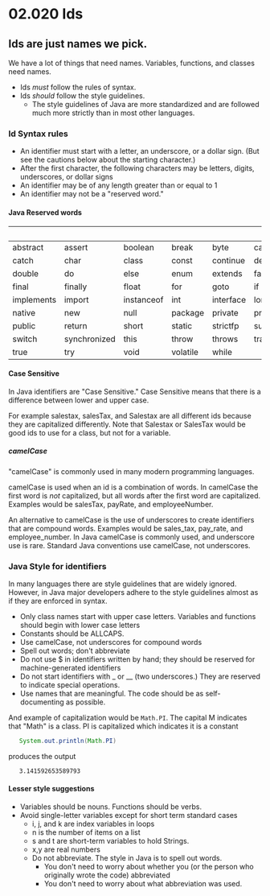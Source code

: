 # 02.020 Ids
## Ids are just names we pick.

We have a lot of things that need names.  Variables, functions, and classes need names.

* Ids *must* follow the rules of syntax.
* Ids *should* follow the style guidelines.  
   * The style guidelines of Java are more standardized and are followed much more strictly than in most other languages.

### Id Syntax rules

* An identifier must start with a letter, an underscore, or a dollar sign. (But see the cautions below about the starting character.)
* After the first character, the following characters may be letters, digits, underscores, or dollar signs
* An identifier may be of any length greater than or equal to 1
* An identifier may not be a "reserved word."  

#### **Java Reserved words**

&nbsp;|&nbsp;|&nbsp;|&nbsp;|&nbsp;|&nbsp;
---|---|---|---|---|---
abstract | assert | boolean | break | byte | case
catch | char | class | const | continue | default
double | do | else | enum | extends | false
final | finally | float | for | goto | if
implements | import | instanceof | int | interface | long
native | new | null | package | private | protected
public | return | short | static | strictfp | super
switch | synchronized | this | throw | throws | transient
true | try | void | volatile | while |&nbsp;


#### Case Sensitive

In Java identifiers are "Case Sensitive."  Case Sensitive means that there is a difference between lower and upper case.

For example salestax, salesTax, and Salestax are all different ids because they are capitalized differently.  Note that Salestax or SalesTax would be good ids to use for a class, but not for a variable.

##### camelCase

"camelCase" is commonly used in many modern programming languages.

camelCase is used when an id is a combination of words.  In camelCase the first word is *not* capitalized, but all words after the first word are capitalized.  Examples would be salesTax, payRate, and employeeNumber.

An alternative to camelCase is the use of underscores to create identifiers that are compound words.  Examples would be sales_tax, pay_rate, and employee_number.  In Java camelCase is commonly used, and underscore use is rare.  Standard Java conventions use camelCase, not underscores.

### Java Style for identifiers

In many languages there are style guidelines that are widely ignored.  However, in Java major developers adhere to the style guidelines almost as if they are enforced in syntax.

* Only class names start with upper case letters.  Variables and functions should begin with lower case letters
* Constants should be ALLCAPS.
* Use camelCase, not underscores for compound words
* Spell out words; don't abbreviate
* Do not use $ in identifiers written by hand; they should be reserved for machine-generated identifiers
* Do not start identifiers with _ or __ (two underscores.)  They are reserved to indicate special operations.
* Use names that are meaningful.  The code should be as self-documenting as possible.

And example of capitalization would be ```Math.PI```. The capital M indicates that "Math" is a class.  PI is capitalized which indicates it is a constant

```java
   System.out.println(Math.PI)
```
produces the output
```text
   3.141592653589793
```
#### Lesser style suggestions

* Variables should be nouns.  Functions should be verbs.
* Avoid single-letter variables except for short term standard cases
   * i, j, and k are index variables in loops
   * n is the number of items on a list
   * s and t are short-term variables to hold Strings.
   * x,y are real numbers
   * Do not abbreviate.  The style in Java is to spell out words.
     * You don't need to worry about whether you (or the person who originally wrote the code) abbreviated
     * You don't need to worry about what abbreviation was used.
   